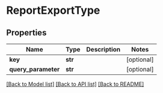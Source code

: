 # ReportExportType

## Properties
Name | Type | Description | Notes
------------ | ------------- | ------------- | -------------
**key** | **str** |  | [optional] 
**query_parameter** | **str** |  | [optional] 

[[Back to Model list]](../README.md#documentation-for-models) [[Back to API list]](../README.md#documentation-for-api-endpoints) [[Back to README]](../README.md)

